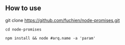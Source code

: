 ## How to use

git clone https://github.com/fuchien/node-promises.git
```
cd node-promises

npm install && node #arq.name -a 'param'
```